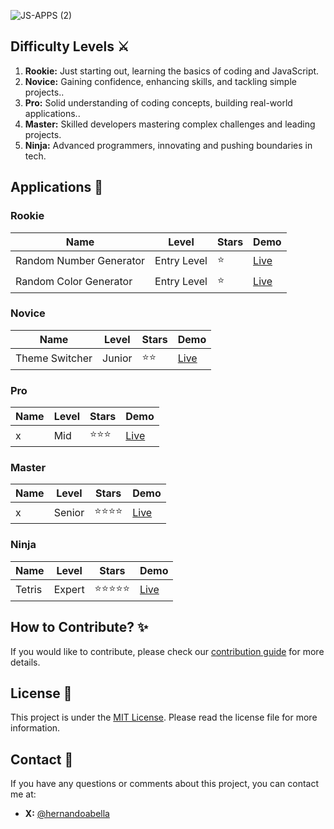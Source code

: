 ![JS-APPS  (2)](https://github.com/user-attachments/assets/b24c54c8-6fc1-4de2-969f-833e2c7e74f5)


## Difficulty Levels ⚔️

1. **Rookie:** Just starting out, learning the basics of coding and JavaScript.
2. **Novice:** Gaining confidence, enhancing skills, and tackling simple projects..
3. **Pro:** Solid understanding of coding concepts, building real-world applications..
4. **Master:** Skilled developers mastering complex challenges and leading projects.
5. **Ninja:**  Advanced programmers, innovating and pushing boundaries in tech.

## Applications 📱

### Rookie

| Name                             | Level       | Stars      | Demo                                                      |
| -------------------------------- | ----------- | ---------- | --------------------------------------------------------- |
| Random Number Generator          | Entry Level | ⭐         | [Live](...)      |
| Random Color Generator           | Entry Level | ⭐         | [Live](...)    |


### Novice

| Name                             | Level       | Stars      | Demo                                                      |
| -------------------------------- | ----------- | ---------- | --------------------------------------------------------- |
| Theme Switcher                   | Junior      | ⭐⭐       | [Live](...)   |


### Pro

| Name                             | Level       | Stars      | Demo                                                      |
| -------------------------------- | ----------- | ---------- | --------------------------------------------------------- |
| x               | Mid         | ⭐⭐⭐     | [Live](...)       |

### Master

| Name                             | Level       | Stars      | Demo                                                      |
| -------------------------------- | ----------- | ---------- | --------------------------------------------------------- |
| x                  | Senior      | ⭐⭐⭐⭐   | [Live](...)       |


### Ninja

| Name                             | Level       | Stars      | Demo                                                      |
| -------------------------------- | ----------- | ---------- | --------------------------------------------------------- |
| Tetris                           | Expert      | ⭐⭐⭐⭐⭐ | [Live](...)        |


## How to Contribute? ✨

If you would like to contribute, please check our [contribution guide](./CONTRIBUTING.md) for more details.

## License 📜

This project is under the [MIT License](./LICENSE.md). Please read the license file for more information.

## Contact 📩

If you have any questions or comments about this project, you can contact me at:

- **X:** [@hernandoabella](https://twitter.com/hernandoabella)
